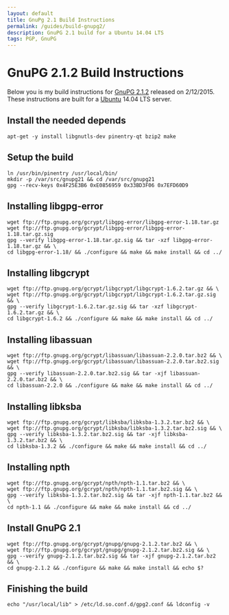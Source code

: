 ```yaml
---
layout: default
title: GnuPg 2.1 Build Instructions
permalink: /guides/build-gnupg2/
description: GnuPG 2.1 build for a Ubuntu 14.04 LTS
tags: PGP, GnuPG
---
```


# GnuPG 2.1.2 Build Instructions
Below you is my build instructions for [GnuPG 2.1.2](https://lists.gnupg.org/pipermail/gnupg-announce/2015q1/000361.html) released on 2/12/2015. These instructions are built for a [Ubuntu](http://www.ubuntu.com/server) 14.04 LTS server.

## Install the needed depends
    apt-get -y install libgnutls-dev pinentry-qt bzip2 make

## Setup the build
    ln /usr/bin/pinentry /usr/local/bin/
    mkdir -p /var/src/gnupg21 && cd /var/src/gnupg21
    gpg --recv-keys 0x4F25E3B6 0xE0856959 0x33BD3F06 0x7EFD60D9

## Installing libgpg-error
    wget ftp://ftp.gnupg.org/gcrypt/libgpg-error/libgpg-error-1.18.tar.gz
    wget ftp://ftp.gnupg.org/gcrypt/libgpg-error/libgpg-error-1.18.tar.gz.sig
    gpg --verify libgpg-error-1.18.tar.gz.sig && tar -xzf libgpg-error-1.18.tar.gz && \
    cd libgpg-error-1.18/ && ./configure && make && make install && cd ../

## Installing libgcrypt
    wget ftp://ftp.gnupg.org/gcrypt/libgcrypt/libgcrypt-1.6.2.tar.gz && \
    wget ftp://ftp.gnupg.org/gcrypt/libgcrypt/libgcrypt-1.6.2.tar.gz.sig && \
    gpg --verify libgcrypt-1.6.2.tar.gz.sig && tar -xzf libgcrypt-1.6.2.tar.gz && \
    cd libgcrypt-1.6.2 && ./configure && make && make install && cd ../

## Installing libassuan
    wget ftp://ftp.gnupg.org/gcrypt/libassuan/libassuan-2.2.0.tar.bz2 && \
    wget ftp://ftp.gnupg.org/gcrypt/libassuan/libassuan-2.2.0.tar.bz2.sig && \
    gpg --verify libassuan-2.2.0.tar.bz2.sig && tar -xjf libassuan-2.2.0.tar.bz2 && \
    cd libassuan-2.2.0 && ./configure && make && make install && cd ../

## Installing libksba
    wget ftp://ftp.gnupg.org/gcrypt/libksba/libksba-1.3.2.tar.bz2 && \
    wget ftp://ftp.gnupg.org/gcrypt/libksba/libksba-1.3.2.tar.bz2.sig && \
    gpg --verify libksba-1.3.2.tar.bz2.sig && tar -xjf libksba-1.3.2.tar.bz2 && \
    cd libksba-1.3.2 && ./configure && make && make install && cd ../

## Installing npth
    wget ftp://ftp.gnupg.org/gcrypt/npth/npth-1.1.tar.bz2 && \
    wget ftp://ftp.gnupg.org/gcrypt/npth/npth-1.1.tar.bz2.sig && \
    gpg --verify libksba-1.3.2.tar.bz2.sig && tar -xjf npth-1.1.tar.bz2 && \
    cd npth-1.1 && ./configure && make && make install && cd ../

## Install GnuPG 2.1
    wget ftp://ftp.gnupg.org/gcrypt/gnupg/gnupg-2.1.2.tar.bz2 && \
    wget ftp://ftp.gnupg.org/gcrypt/gnupg/gnupg-2.1.2.tar.bz2.sig && \
    gpg --verify gnupg-2.1.2.tar.bz2.sig && tar -xjf gnupg-2.1.2.tar.bz2 && \
    cd gnupg-2.1.2 && ./configure && make && make install && echo $?

## Finishing the build
    echo "/usr/local/lib" > /etc/ld.so.conf.d/gpg2.conf && ldconfig -v

